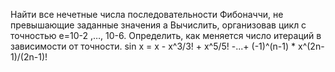 Найти все нечетные числа последовательности Фибоначчи, не превышающие заданные значения a
Вычислить, организовав цикл с точностью e=10-2 ,…, 10-6. Определить, как меняется число итераций в зависимости от точности.
sin x = x - x^3/3! + x^5/5! -...+ (-1)^(n-1) * x^(2n-1)/(2n-1)!
